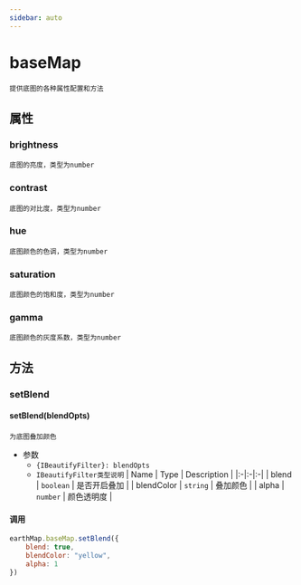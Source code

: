 ```yaml
---
sidebar: auto
---
```

# baseMap

`提供底图的各种属性配置和方法`

## 属性<Badge text="member"/>

### brightness

`底图的亮度，类型为number`

### contrast

`底图的对比度，类型为number`

### hue

`底图颜色的色调，类型为number`

### saturation

`底图颜色的饱和度，类型为number`

### gamma

`底图颜色的灰度系数，类型为number`

## 方法<Badge text="method"/>

### setBlend

#### setBlend(blendOpts)

`为底图叠加颜色`

* 参数
    * `{IBeautifyFilter}: blendOpts`
    * `IBeautifyFilter类型说明`
        | Name | Type | Description |
        |:-|:-|:-|
        | blend | `boolean` | 是否开启叠加 |
        | blendColor | `string` | 叠加颜色 |
        | alpha | `number` | 颜色透明度 |

#### 调用

``` js
earthMap.baseMap.setBlend({
    blend: true,
    blendColor: "yellow",
    alpha: 1
})
```
